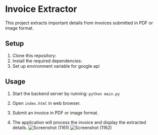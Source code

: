 # Invoice Extractor

This project extracts important details from invoices submitted in PDF or image format.

## Setup

1. Clone this repository:
2. Install the required dependencies:
3. Set up environment variable for google api

## Usage

1. Start the backend server by running: `python main.py`
2. Open `index.html` in web browser.

3. Submit an invoice in PDF or image format.

4. The application will process the invoice and display the extracted details.
![Screenshot (1161)](https://github.com/user-attachments/assets/4e5a1e2c-4f0d-4e0c-8f90-f783153148f5)
![Screenshot (1162)](https://github.com/user-attachments/assets/c9945f1a-f628-42aa-9a8b-8e625d8864a4)
